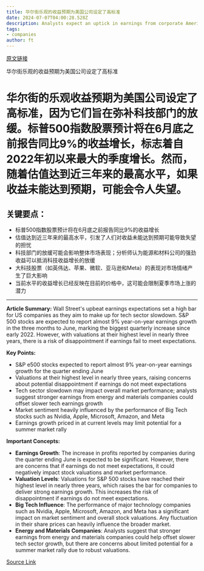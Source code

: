 ```yaml
---
title: 华尔街乐观的收益预期为美国公司设定了高标准
date: 2024-07-07T04:00:28.528Z
description: Analysts expect an uptick in earnings from corporate America will make up for tech sector slowdown
tags: 
- companies
author: ft
---
```


[原文链接](https://ft.com/content/b47faaca-37cf-4259-b2ce-b2815346b6cf)

华尔街乐观的收益预期为美国公司设定了高标准

# 华尔街的乐观收益预期为美国公司设定了高标准，因为它们旨在弥补科技部门的放缓。标普500指数股票预计将在6月底之前报告同比9%的收益增长，标志着自2022年初以来最大的季度增长。然而，随着估值达到近三年来的最高水平，如果收益未能达到预期，可能会令人失望。

## 关键要点：
- 标普500指数股票预计将在6月底之前报告同比9%的收益增长
- 估值达到近三年来的最高水平，引发了人们对收益未能达到预期可能导致失望的担忧
- 科技部门的放缓可能会影响整体市场表现；分析师认为能源和材料公司的强劲收益可以抵消科技收益增长的放缓
- 大科技股票（如英伟达、苹果、微软、亚马逊和Meta）的表现对市场情绪产生了巨大影响
- 当前水平的收益增长已经反映在目前的价格中，这可能会限制夏季市场上涨的潜力

---

 **Article Summary:** Wall Street's upbeat earnings expectations set a high bar for US companies as they aim to make up for tech sector slowdown. S&P 500 stocks are expected to report almost 9% year-on-year earnings growth in the three months to June, marking the biggest quarterly increase since early 2022. However, with valuations at their highest level in nearly three years, there is a risk of disappointment if earnings fail to meet expectations.

**Key Points:**
- S&P e500 stocks expected to report almost 9% year-on-year earnings growth for the quarter ending June
- Valuations at their highest level in nearly three years, raising concerns about potential disappointment if earnings do not meet expectations
- Tech sector slowdown may impact overall market performance; analysts suggest stronger earnings from energy and materials companies could offset slower tech earnings growth
- Market sentiment heavily influenced by the performance of Big Tech stocks such as Nvidia, Apple, Microsoft, Amazon, and Meta
- Earnings growth priced in at current levels may limit potential for a summer market rally

**Important Concepts:**
- **Earnings Growth**: The increase in profits reported by companies during the quarter ending June is expected to be significant. However, there are concerns that if earnings do not meet expectations, it could negatively impact stock valuations and market performance.
- **Valuation Levels**: Valuations for S&P 500 stocks have reached their highest level in nearly three years, which raises the bar for companies to deliver strong earnings growth. This increases the risk of disappointment if earnings do not meet expectations.
- **Big Tech Influence**: The performance of major technology companies such as Nvidia, Apple, Microsoft, Amazon, and Meta has a significant impact on market sentiment and overall stock valuations. Any fluctuation in their share prices can heavily influence the broader market.
- **Energy and Materials Companies**: Analysts suggest that stronger earnings from energy and materials companies could help offset slower tech sector growth, but there are concerns about limited potential for a summer market rally due to robust valuations.

[Source Link](https://ft.com/content/b47faaca-37cf-4259-b2ce-b2815346b6cf)

